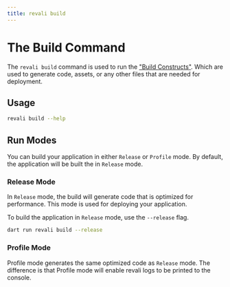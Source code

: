 ```yaml
---
title: revali build
---
```


# The Build Command

The `revali build` command is used to run the ["Build Constructs"](/constructs). Which are used to generate code, assets, or any other files that are needed for deployment.

## Usage

```bash
revali build --help
```

## Run Modes

You can build your application in either `Release` or `Profile` mode. By default, the application will be built the in `Release` mode.

### Release Mode

In `Release` mode, the build will generate code that is optimized for performance. This mode is used for deploying your application.

To build the application in `Release` mode, use the `--release` flag.

```bash
dart run revali build --release
```

### Profile Mode

Profile mode generates the same optimized code as `Release` mode. The difference is that Profile mode will enable revali logs to be printed to the console.
